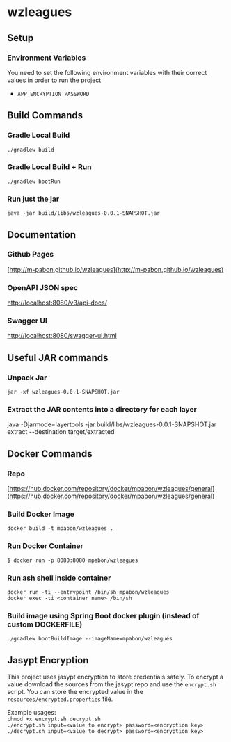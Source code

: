 # wzleagues

## Setup

### Environment Variables
You need to set the following environment variables with their correct values in order to run the project

- `APP_ENCRYPTION_PASSWORD`

## Build Commands

### Gradle Local Build
`./gradlew build`

### Gradle Local Build + Run
`./gradlew bootRun`

### Run just the jar
`java -jar build/libs/wzleagues-0.0.1-SNAPSHOT.jar`

## Documentation

### Github Pages
[http://m-pabon.github.io/wzleagues](http://m-pabon.github.io/wzleagues)

### OpenAPI JSON spec
[http://localhost:8080/v3/api-docs/](http://localhost:8080/v3/api-docs/)

### Swagger UI
[http://localhost:8080/swagger-ui.html](http://localhost:8080/swagger-ui.html)

## Useful JAR commands

### Unpack Jar
`jar -xf wzleagues-0.0.1-SNAPSHOT.jar`

### Extract the JAR contents into a directory for each layer
java -Djarmode=layertools -jar build/libs/wzleagues-0.0.1-SNAPSHOT.jar extract --destination target/extracted

## Docker Commands

### Repo
[https://hub.docker.com/repository/docker/mpabon/wzleagues/general](https://hub.docker.com/repository/docker/mpabon/wzleagues/general)

### Build Docker Image
`docker build -t mpabon/wzleagues .`

### Run Docker Container
`$ docker run -p 8080:8080 mpabon/wzleagues`


### Run ash shell inside container
`docker run -ti --entrypoint /bin/sh mpabon/wzleagues` <br/>
`docker exec -ti <container name> /bin/sh`

### Build image using Spring Boot docker plugin (instead of custom DOCKERFILE)
`./gradlew bootBuildImage --imageName=mpabon/wzleagues`

## Jasypt Encryption
This project uses jasypt encryption to store credentials safely. To encrypt a value download the sources from the jasypt
repo and use the `encrypt.sh` script. You can store the encrypted value in the `resources/encrypted.properties` file.

Example usages:<br/>
`chmod +x encrypt.sh decrypt.sh` <br/>
`./encrypt.sh input=<value to encrypt> password=<encryption key>`<br/>
`./decrypt.sh input=<value to decrypt> password=<encryption key>`
